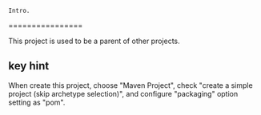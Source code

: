 	Intro.
================

This project is used to be a parent of other projects.

key hint
----------------
When create this project, choose "Maven Project", check "create a simple project (skip archetype selection)", and configure "packaging" option setting as "pom".

